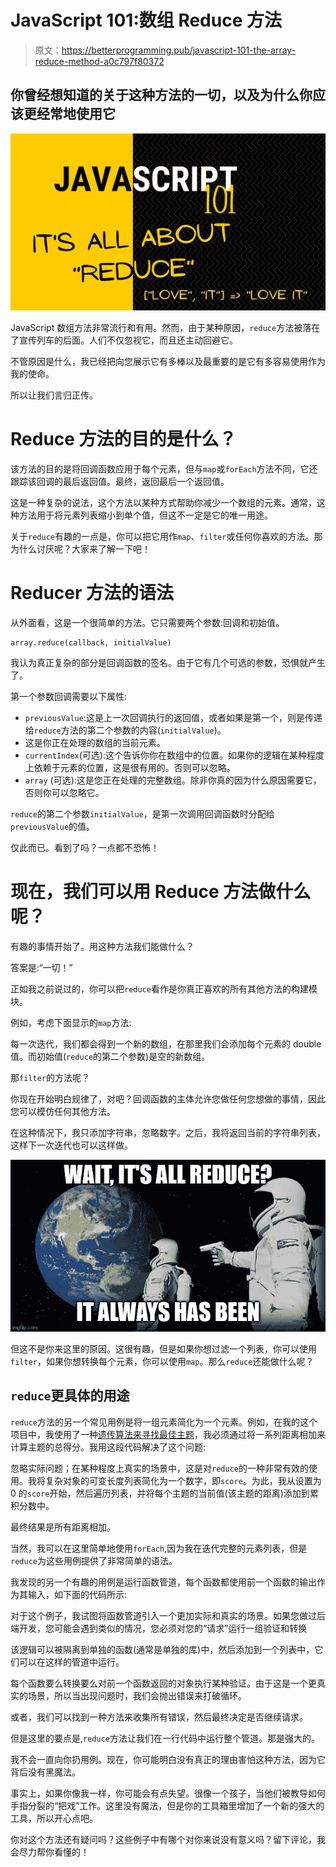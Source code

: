 # JavaScript 101:数组 Reduce 方法

> 原文：<https://betterprogramming.pub/javascript-101-the-array-reduce-method-a0c797f80372>

## 你曾经想知道的关于这种方法的一切，以及为什么你应该更经常地使用它

![](img/29b22f7df084b301fe11278939f432df.png)

JavaScript 数组方法非常流行和有用。然而，由于某种原因，`reduce`方法被落在了宣传列车的后面。人们不仅忽视它，而且还主动回避它。

不管原因是什么，我已经把向您展示它有多棒以及最重要的是它有多容易使用作为我的使命。

所以让我们言归正传。

# Reduce 方法的目的是什么？

该方法的目的是将回调函数应用于每个元素，但与`map`或`forEach`方法不同，它还跟踪该回调的最后返回值。最终，返回最后一个返回值。

这是一种复杂的说法，这个方法以某种方式帮助你减少一个数组的元素。通常，这种方法用于将元素列表缩小到单个值，但这不一定是它的唯一用途。

关于`reduce`有趣的一点是，你可以把它用作`map`、`filter`或任何你喜欢的方法。那为什么讨厌呢？大家来了解一下吧！

# Reducer 方法的语法

从外面看，这是一个很简单的方法。它只需要两个参数:回调和初始值。

```
array.reduce(callback, initialValue)
```

我认为真正复杂的部分是回调函数的签名。由于它有几个可选的参数，恐惧就产生了。

第一个参数回调需要以下属性:

*   `previousValue`:这是上一次回调执行的返回值，或者如果是第一个，则是传递给`reduce`方法的第二个参数的内容(`initialValue`)。
*   这是你正在处理的数组的当前元素。
*   `currentIndex`(可选):这个告诉你你在数组中的位置。如果你的逻辑在某种程度上依赖于元素的位置，这是很有用的。否则可以忽略。
*   `array` (可选):这是您正在处理的完整数组。除非你真的因为什么原因需要它，否则你可以忽略它。

`reduce`的第二个参数`initialValue`，是第一次调用回调函数时分配给`previousValue`的值。

仅此而已。看到了吗？一点都不恐怖！

# 现在，我们可以用 Reduce 方法做什么呢？

有趣的事情开始了。用这种方法我们能做什么？

答案是:“一切！”

正如我之前说过的，你可以把`reduce`看作是你真正喜欢的所有其他方法的构建模块。

例如，考虑下面显示的`map`方法:

每一次迭代，我们都会得到一个新的数组，在那里我们会添加每个元素的 double 值。而初始值(`reduce`的第二个参数)是空的新数组。

那`filter`的方法呢？

你现在开始明白规律了，对吧？回调函数的主体允许您做任何您想做的事情，因此您可以模仿任何其他方法。

在这种情况下，我只添加字符串，忽略数字。之后，我将返回当前的字符串列表，这样下一次迭代也可以这样做。

![](img/c213d3d1d6c511cff44fb79260df44b2.png)

但这不是你来这里的原因。这很有趣，但是如果你想过滤一个列表，你可以使用`filter`，如果你想转换每个元素，你可以使用`map`。那么`reduce`还能做什么呢？

## `reduce`更具体的用途

`reduce`方法的另一个常见用例是将一组元素简化为一个元素。例如，在我的这个项目中，我使用了一种[遗传算法来寻找最佳主题](https://deleteman.hashnode.dev/using-a-genetic-algorithm-to-find-your-users-ideal-theme)，我必须通过将一系列距离相加来计算主题的总得分。我用这段代码解决了这个问题:

忽略实际问题；在某种程度上真实的场景中，这是对`reduce`的一种非常有效的使用。我将复杂对象的可变长度列表简化为一个数字，即`score`。为此，我从设置为 0 的`score`开始，然后遍历列表，并将每个主题的当前值(该主题的距离)添加到累积分数中。

最终结果是所有距离相加。

当然，我可以在这里简单地使用`forEach`,因为我在迭代完整的元素列表，但是`reduce`为这些用例提供了非常简单的语法。

我发现的另一个有趣的用例是运行函数管道，每个函数都使用前一个函数的输出作为其输入，如下面的代码所示:

对于这个例子，我试图将函数管道引入一个更加实际和真实的场景。如果您做过后端开发，您可能会遇到类似的情况，您必须对您的“请求”运行一组验证和转换

该逻辑可以被隔离到单独的函数(通常是单独的库)中，然后添加到一个列表中，它们可以在这样的管道中运行。

每个函数要么转换要么对前一个函数返回的对象执行某种验证。由于这是一个更真实的场景，所以当出现问题时，我们会抛出错误来打破循环。

或者，我们可以找到一种方法来收集所有错误，然后最终决定是否继续请求。

但是这里的要点是,`reduce`方法让我们在一行代码中运行整个管道。那是强大的。

我不会一直向你扔用例。现在，你可能明白没有真正的理由害怕这种方法，因为它背后没有黑魔法。

事实上，如果你像我一样，你可能会有点失望。很像一个孩子，当他们被教导如何手指分裂的“把戏”工作。这里没有魔法，但是你的工具箱里增加了一个新的强大的工具，所以开心点吧。

你对这个方法还有疑问吗？这些例子中有哪个对你来说没有意义吗？留下评论，我会尽力帮你看懂的！